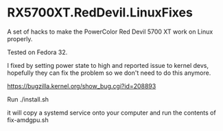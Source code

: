 # RX5700XT.RedDevil.LinuxFixes
A set of hacks to make the PowerColor Red Devil 5700 XT work on Linux properly.

Tested on Fedora 32.

I fixed by setting power state to high and reported issue to kernel devs, hopefully they can fix the problem so we don't need to do this anymore.

https://bugzilla.kernel.org/show_bug.cgi?id=208893


Run ./install.sh

it will copy a systemd service onto your computer and run the contents of fix-amdgpu.sh
